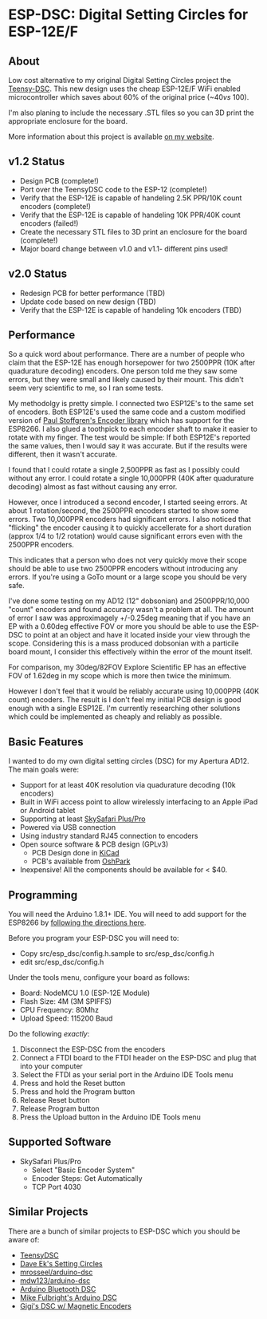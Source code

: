 # ESP-DSC: Digital Setting Circles for ESP-12E/F

## About

Low cost alternative to my original Digital Setting Circles project the
[Teensy-DSC](https://github.com/synfinatic/teensy-dsc/).  This new design
uses the cheap ESP-12E/F WiFi enabled microcontroller which saves about 60% 
of the original price (~$40 vs ~$100).

I'm also planing to include the necessary .STL files so you can 3D print
the appropriate enclosure for the board.

More information about this project is available [on my website](https://synfin.net/sock_stream/tag/esp-dsc).

## v1.2 Status

 * Design PCB (complete!)
 * Port over the TeensyDSC code to the ESP-12 (complete!)
 * Verify that the ESP-12E is capable of handeling 2.5K PPR/10K count encoders (complete!)
 * Verify that the ESP-12E is capable of handeling 10K PPR/40K count encoders (failed!)
 * Create the necessary STL files to 3D print an enclosure for the board (complete!)
 * Major board change between v1.0 and v1.1- different pins used!

## v2.0 Status 
 * Redesign PCB for better performance  (TBD)
 * Update code based on new design (TBD)
 * Verify that the ESP-12E is capable of handeling 10k encoders (TBD)

## Performance

So a quick word about performance.  There are a number of people who claim that 
the ESP-12E has enough horsepower for two 2500PPR (10K after quadurature decoding) 
encoders.  One person told me they saw some errors, but they were small and 
likely caused by their mount.  This didn't seem very scientific to me, so I ran 
some tests.

My methodolgy is pretty simple.  I connected two ESP12E's to the same set of 
encoders.  Both ESP12E's used the same code and a custom modified version of 
[Paul Stoffgren's Encoder library](https://github.com/PaulStoffregen/Encoder) 
which has support for the ESP8266.  I also glued a toothpick to each encoder 
shaft to make it easier to rotate with my finger.  The test would be simple: If
both ESP12E's reported the same values, then I would say it was accurate.  But 
if the results were different, then it wasn't accurate.

I found that I could rotate a single 2,500PPR as fast as I possibly could 
without any error.  I could rotate a single 10,000PPR (40K after quadurature 
decoding) almost as fast without causing any error.

However, once I introduced a second encoder, I started seeing errors.  At about 
1 rotation/second, the 2500PPR encoders started to show some errors.  Two 
10,000PPR encoders had significant errors.  I also noticed that "flicking" the 
encoder causing it to quickly accellerate for a short duration (approx 1/4 
to 1/2 rotation) would cause significant errors even with the 2500PPR encoders.

This indicates that a person who does not very quickly move their scope 
should be able to use two 2500PPR encoders without introducing any 
errors.  If you're using a GoTo mount or a large scope you should be very 
safe.

I've done some testing on my AD12 (12" dobsonian) and 2500PPR/10,000 "count" 
encoders and found accuracy wasn't a problem at all.  The amount of error I saw
was approximagely +/-0.25deg meaning that if you have an EP with a 0.60deg 
effective FOV or more you should be able to use the ESP-DSC to point at an 
object and have it located inside your view through the scope.  Considering 
this is a mass produced dobsonian with a particile board mount, I consider 
this effectively within the error of the mount itself.

For comparison, my 30deg/82FOV Explore Scientific EP has an effective FOV of 
1.62deg in my scope which is more then twice the minimum.  

However I don't feel that it would be reliably accurate using 10,000PPR 
(40K count) encoders.  The result is I don't feel my initial PCB design is 
good enough with a single ESP12E.  I'm currently researching other solutions 
which could be implemented as cheaply and reliably as possible.

## Basic Features
I wanted to do my own digital setting circles (DSC) for my Apertura AD12.
The main goals were:

 * Support for at least 40K resolution via quadurature decoding (10k encoders)
 * Built in WiFi access point to allow wirelessly interfacing to an Apple iPad or Android tablet
 * Supporting at least [SkySafari Plus/Pro](http://www.skysafariastronomy.com/)
 * Powered via USB connection
 * Using industry standard RJ45 connection to encoders
 * Open source software & PCB design (GPLv3)
    * PCB Design done in [KiCad](http://www.kicad.org)
    * PCB's available from [OshPark](http://www.oshpark.com)
 * Inexpensive!  All the components should be available for < $40.

## Programming
You will need the Arduino 1.8.1+ IDE.   You will need to add support for the 
ESP8266 by [following the directions here](https://github.com/esp8266/Arduino).

Before you program your ESP-DSC you will need to:
 * Copy src/esp_dsc/config.h.sample to src/esp_dsc/config.h 
 * edit src/esp_dsc/config.h 

Under the tools menu, configure your board as follows:
 * Board: NodeMCU 1.0 (ESP-12E Module)
 * Flash Size: 4M (3M SPIFFS)
 * CPU Frequency: 80Mhz
 * Upload Speed: 115200 Baud

Do the following *exactly*:

 1. Disconnect the ESP-DSC from the encoders
 1. Connect a FTDI board to the FTDI header on the ESP-DSC and plug that into your computer
 1. Select the FTDI as your serial port in the Arduino IDE Tools menu
 1. Press and hold the Reset button
 1. Press and hold the Program button
 1. Release Reset button
 1. Release Program button
 1. Press the Upload button in the Arduino IDE Tools menu

## Supported Software

 * SkySafari Plus/Pro 
    - Select "Basic Encoder System"
    - Encoder Steps: Get Automatically
    - TCP Port 4030

## Similar Projects
There are a bunch of similar projects to ESP-DSC which you should be aware of:
 * [TeensyDSC](https://github.com/synfinatic/teensy-dsc/)
 * [Dave Ek's Setting Circles](http://eksfiles.net/digital-setting-circles/)
 * [mrosseel/arduino-dsc](https://github.com/mrosseel/arduino-dsc)
 * [mdw123/arduino-dsc](https://github.com/mdw123/arduino-dsc)
 * [Arduino Bluetooth DSC](http://orlygoingthirty.blogspot.com/2012/01/arduino-bluetooth-digital-setting.html)
 * [Mike Fulbright's Arduino DSC](http://msfastro.net/articles/arduinodsc/)
 * [Gigi's DSC w/ Magnetic Encoders](https://sites.google.com/site/gigimysite/home/astro/dsc-ekbox)
